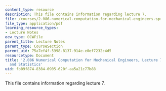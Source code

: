 ```yaml
---
content_type: resource
description: This file contains information regarding lecture 7.
file: /courses/2-086-numerical-computation-for-mechanical-engineers-spring-2013/fb09f87483840905620faa5a21c77b88_MIT2_086S13_lecture7.pdf
file_type: application/pdf
learning_resource_types:
- Lecture Notes
ocw_type: OCWFile
parent_title: Lecture Notes
parent_type: CourseSection
parent_uid: 75a7ef4f-5998-8137-914e-e0ef7232c4d5
resourcetype: Document
title: '2.086 Numerical Computation for Mechanical Engineers, Lecture 7: Probability
  and Statistics'
uid: fb09f874-8384-0905-620f-aa5a21c77b88
---
```

This file contains information regarding lecture 7.


